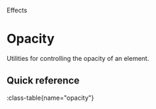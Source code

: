 <span text-primary fw-600>Effects</span>

# Opacity

Utilities for controlling the opacity of an element.


## Quick reference

:class-table{name="opacity"}
